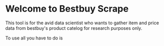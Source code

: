 # Welcome to Bestbuy Scrape 
This tool is for the avid data scientist who wants to gather item and price data from bestbuy's product catelog for research purposes only. 

To use all you have to do is 

